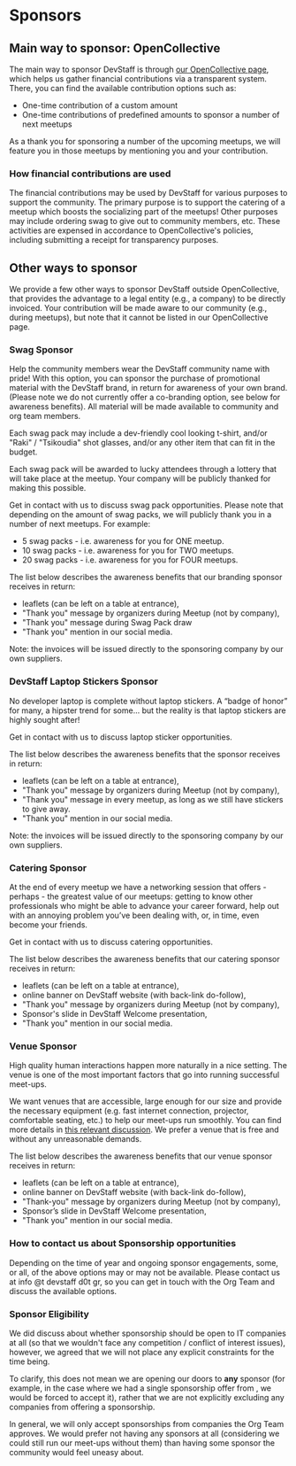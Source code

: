 # Sponsors

## Main way to sponsor: OpenCollective

The main way to sponsor DevStaff is through [our OpenCollective page](https://opencollective.com/devstaff), which helps us gather financial contributions via a transparent system. There, you can find the available contribution options such as:

* One-time contribution of a custom amount
* One-time contributions of predefined amounts to sponsor a number of next meetups

As a thank you for sponsoring a number of the upcoming meetups, we will feature you in those meetups by mentioning you and your contribution.

### How financial contributions are used

The financial contributions may be used by DevStaff for various purposes to support the community.
The primary purpose is to support the catering of a meetup which boosts the socializing part of the meetups!
Other purposes may include ordering swag to give out to community members, etc. 
These activities are expensed in accordance to OpenCollective's policies, including submitting a receipt for transparency purposes.

## Other ways to sponsor

We provide a few other ways to sponsor DevStaff outside OpenCollective, that provides the advantage to a legal entity (e.g., a company) to be directly invoiced. Your contribution will be made aware to our community (e.g., during meetups), but note that it cannot be listed in our OpenCollective page.

### Swag Sponsor

Help the community members wear the DevStaff community name with pride! With this option, you can sponsor the purchase of promotional material with the DevStaff brand, in return for awareness of your own brand.  (Please note we do not currently offer a co-branding option, see below for awareness benefits). All material will be made available to community and org team members.

Each swag pack may include a dev-friendly cool looking t-shirt, and/or "Raki" / "Tsikoudia" shot glasses, and/or any other item that can fit in the budget.

Each swag pack will be awarded to lucky attendees through a lottery that will take place at the meetup. Your company will be publicly thanked for making this possible. 

Get in contact with us to discuss swag pack opportunities. Please note that depending on the amount of swag packs, we will publicly thank you in a number of next meetups. For example:

* 5 swag packs - i.e. awareness for you for ONE meetup. 
* 10 swag packs - i.e. awareness for you for TWO meetups. 
* 20 swag packs - i.e. awareness for you for FOUR meetups. 

The list below describes the awareness benefits that our branding sponsor receives in return:
* leaflets (can be left on a table at entrance),
* "Thank you" message by organizers during Meetup (not by company),
* "Thank you" message during Swag Pack draw
* "Thank you" mention in our social media.

Note: the invoices will be issued directly to the sponsoring company by our own suppliers. 

### DevStaff Laptop Stickers Sponsor

No developer laptop is complete without laptop stickers. A “badge of honor” for many, a hipster trend for some... but the reality is that laptop stickers are highly sought after! 

Get in contact with us to discuss laptop sticker opportunities.

The list below describes the awareness benefits that the sponsor receives in return:
* leaflets (can be left on a table at entrance),
* "Thank you" message by organizers during Meetup (not by company),
* "Thank you" message in every meetup, as long as we still have stickers to give away.
* "Thank you" mention in our social media.

Note: the invoices will be issued directly to the sponsoring company by our own suppliers. 

### Catering Sponsor

At the end of every meetup we have a networking session that offers - perhaps - the greatest value of our meetups: getting to know other professionals who might be able to advance your career forward, help out with an annoying problem you’ve been dealing with, or, in time, even become your friends. 

Get in contact with us to discuss catering opportunities.

The list below describes the awareness benefits that our catering sponsor receives in return:
* leaflets (can be left on a table at entrance),
* online banner on DevStaff website (with back-link do-follow),
* "Thank you" message by organizers during Meetup (not by company),
* Sponsor's slide in DevStaff Welcome presentation,
* "Thank you" mention in our social media.

### Venue Sponsor

High quality human interactions happen more naturally in a nice setting. The venue is one of the most important factors that go into running successful meet-ups. 

We want venues that are accessible, large enough for our size and provide the necessary equipment (e.g. fast internet connection, projector, comfortable seating, etc.) to help our meet-ups run smoothly. You can find more details in [this relevant discussion](https://github.com/devstaff-crete/DevStaff-Heraklion/issues/185). We prefer a venue that is free and without any unreasonable demands. 

The list below describes the awareness benefits that our venue sponsor receives in return:
* leaflets (can be left on a table at entrance),
* online banner on DevStaff website (with back-link do-follow),
* "Thank-you" message by organizers during Meetup (not by company),
* Sponsor’s slide in DevStaff Welcome presentation,
* "Thank you" mention in our social media.

### How to contact us about Sponsorship opportunities
Depending on the time of year and ongoing sponsor engagements, some, or all, of the above options may or may not be available. Please contact us at info @t devstaff d0t gr, so you can get in touch with the Org Team and discuss the available options. 

### Sponsor Eligibility
We did discuss about whether sponsorship should be open to IT companies at all (so that we wouldn't face any competition / conflict of interest issues), however, we agreed that we will not place any explicit constraints for the time being. 

To clarify, this does not mean we are opening our doors to **any** sponsor (for example, in the case where we had a single sponsorship offer from <name-some-unethical-company-here>, we would be forced to accept it), rather that we are not explicitly excluding any companies from offering a sponsorship. 

In general, we will only accept sponsorships from companies the Org Team approves. We would prefer not having any sponsors at all (considering we could still run our meet-ups without them) than having some sponsor the community would feel uneasy about. 
